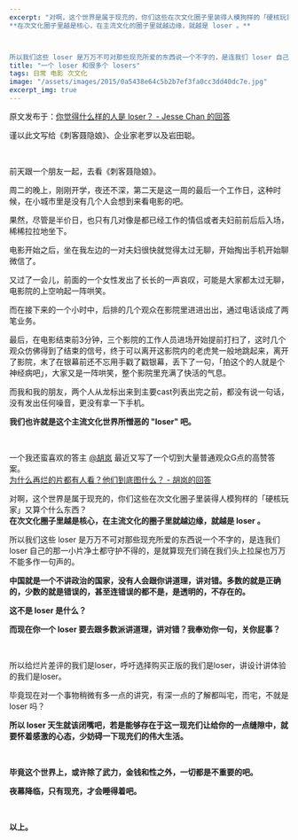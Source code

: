 ```yaml
---
excerpt: "对啊，这个世界是属于现充的，你们这些在次文化圈子里装得人模狗样的「硬核玩家」又算个什么东西？<br>
**在次文化圈子里越是核心，在主流文化的圈子里就越边缘，就越是 loser 。**



所以我们这些 loser 是万万不可对那些现充所爱的东西说一个不字的，是连我们 loser 自己的那一小片净土都守护不得的，是就算现充们骑在我们头上拉屎也万万不能多作一句声的。"
title: "一个 loser 和很多个 losers"
tags: 日常 电影 次文化
image: "/assets/images/2015/0a5438e64c5b2b7ef3fa0cc3dd40dc7e.jpg"
excerpt_img: true
---
```


原文发布于：[你觉得什么样的人是 loser？ - Jesse Chan 的回答](https://www.zhihu.com/question/20365580/answer/62175444)

谨以此文写给《刺客聂隐娘》、企业家老罗以及岩田聪。

<br>

前天跟一个朋友一起，去看《刺客聂隐娘》。

周二的晚上，刚刚开学，夜还不深，第二天是这一周的最后一个工作日，这种时候，在小城市里是没有几个人会想到来看电影的吧。

果然，尽管是半价日，也只有几对像是都已经工作的情侣或者夫妇前前后后入场，稀稀拉拉地坐下。

电影开始之后，坐在我左边的一对夫妇很快就觉得太过无聊，开始掏出手机开始聊微信了。

又过了一会儿，前面的一个女性发出了长长的一声哀叹，可能是大家都太过无聊，电影院的上空响起一阵哄笑。

而在接下来的一个小时中，后排的几个观众在影院里进进出出，通过电话谈成了两笔业务。

最后，在电影结束前3分钟，三个影院的工作人员进场开始提前打扫了，这时几个观众仿佛得到了结束的信号，终于可以离开这影院内的老虎凳一般地跳起来，离开了影院，末了在银幕前还不忘用手戳了戳银幕，丢下了一句，「拍这个的人就是个神经病吧」，大家又是一阵哄笑，整个影院里充满了快活的气息。

而我和我的朋友，两个人从龙标出来到主要cast列表出完之前，都没有说一句话，没有发出任何噪音，更没有拿一下手机。

**我们也许就是这个主流文化世界所憎恶的 "loser" 吧。**

<br>

一个我还蛮喜欢的答主 [@胡岚](https://www.zhihu.com/people/b4c5f63e24e11a35923187a8779c87b9) 最近又写了一个切到大量普通观众G点的高赞答案。  
[为什么再烂的片都有人看？他们到底图什么？ - 胡岚的回答](https://www.zhihu.com/question/31888785/answer/61413583)

对啊，这个世界是属于现充的，你们这些在次文化圈子里装得人模狗样的「硬核玩家」又算个什么东西？  
**在次文化圈子里越是核心，在主流文化的圈子里就越边缘，就越是 loser 。**

所以我们这些 loser 是万万不可对那些现充所爱的东西说一个不字的，是连我们 loser 自己的那一小片净土都守护不得的，是就算现充们骑在我们头上拉屎也万万不能多作一句声的。

**中国就是一个不讲政治的国家，没有人会跟你讲道理，讲对错。多数的就是正确的，少数的就是错误的，甚至连错误的都不是，是透明的，不存在的。**

**这不是 loser 是什么？**

**而现在你一个 loser 要去跟多数派讲道理，讲对错？我奉劝你一句，关你屁事？**

<br>

所以给烂片差评的我们是loser，呼吁选择购买正版的我们是loser，讲设计讲体验的我们是loser。

毕竟现在对一个事物稍微有多一点的讲究，有深一点的了解都叫宅，而宅，不就是 loser 吗？

**所以 loser 天生就该闭嘴吧，若是能够存在于这一现充们让给你的一点缝隙中，就要怀着感激的心态，少妨碍一下现充们的伟大生活。**

<br>

**毕竟这个世界上，或许除了武力，金钱和性之外，一切都是不重要的吧。**

**夜幕降临，只有现充，才会睡得着吧。**

<br>

**以上。**
